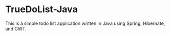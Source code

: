 TrueDoList-Java
===============

This is a simple todo list application written in Java using Spring,
Hibernate, and GWT.
